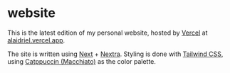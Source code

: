 # website

This is the latest edition of my personal website, hosted by [Vercel](https://vercel.com) at [alaidriel.vercel.app](https://alyaura.vercel.app).

The site is written using [Next](https://nextjs.org) + [Nextra](https://nextra.vercel.app/). Styling is done with [Tailwind CSS](https://tailwindcss.com), using [Catppuccin (Macchiato)](https://catppuccin.com) as the color palette.
